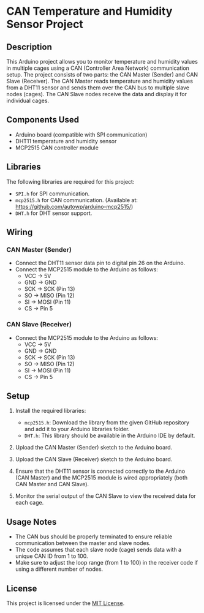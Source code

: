 # CAN Temperature and Humidity Sensor Project

## Description

This Arduino project allows you to monitor temperature and humidity values in multiple cages using a CAN (Controller Area Network) communication setup. The project consists of two parts: the CAN Master (Sender) and CAN Slave (Receiver). The CAN Master reads temperature and humidity values from a DHT11 sensor and sends them over the CAN bus to multiple slave nodes (cages). The CAN Slave nodes receive the data and display it for individual cages.

## Components Used

- Arduino board (compatible with SPI communication)
- DHT11 temperature and humidity sensor
- MCP2515 CAN controller module

## Libraries

The following libraries are required for this project:

- `SPI.h` for SPI communication.
- `mcp2515.h` for CAN communication. (Available at: https://github.com/autowp/arduino-mcp2515/)
- `DHT.h` for DHT sensor support.

## Wiring

### CAN Master (Sender)
- Connect the DHT11 sensor data pin to digital pin 26 on the Arduino.
- Connect the MCP2515 module to the Arduino as follows:
  - VCC -> 5V
  - GND -> GND
  - SCK -> SCK (Pin 13)
  - SO -> MISO (Pin 12)
  - SI -> MOSI (Pin 11)
  - CS -> Pin 5

### CAN Slave (Receiver)
- Connect the MCP2515 module to the Arduino as follows:
  - VCC -> 5V
  - GND -> GND
  - SCK -> SCK (Pin 13)
  - SO -> MISO (Pin 12)
  - SI -> MOSI (Pin 11)
  - CS -> Pin 5

## Setup

1. Install the required libraries:
   - `mcp2515.h`: Download the library from the given GitHub repository and add it to your Arduino libraries folder.
   - `DHT.h`: This library should be available in the Arduino IDE by default.

2. Upload the CAN Master (Sender) sketch to the Arduino board.

3. Upload the CAN Slave (Receiver) sketch to the Arduino board.

4. Ensure that the DHT11 sensor is connected correctly to the Arduino (CAN Master) and the MCP2515 module is wired appropriately (both CAN Master and CAN Slave).

5. Monitor the serial output of the CAN Slave to view the received data for each cage.

## Usage Notes

- The CAN bus should be properly terminated to ensure reliable communication between the master and slave nodes.
- The code assumes that each slave node (cage) sends data with a unique CAN ID from 1 to 100.
- Make sure to adjust the loop range (from 1 to 100) in the receiver code if using a different number of nodes.

## License

This project is licensed under the [MIT License](LICENSE).
